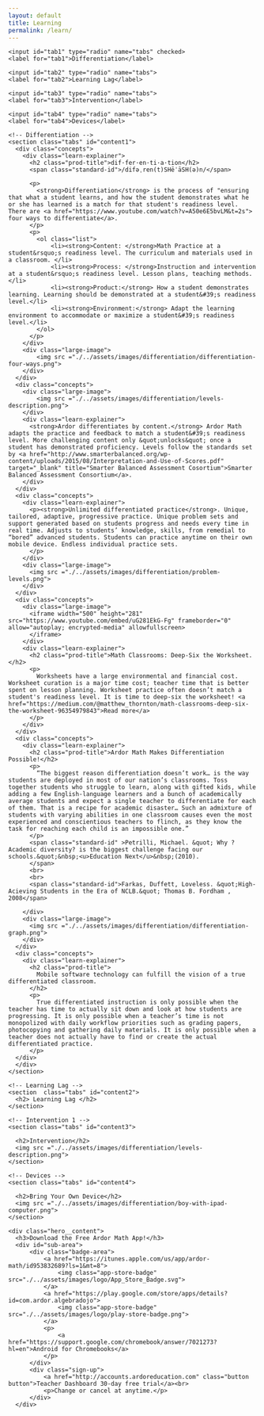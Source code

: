 ```yaml
---
layout: default
title: Learning
permalink: /learn/
---
```

<!-- learning
================================================== -->
<article class="explainer hero hero--home">
  <main>

    <input id="tab1" type="radio" name="tabs" checked>
    <label for="tab1">Differentiation</label>

    <input id="tab2" type="radio" name="tabs">
    <label for="tab2">Learning Lag</label>

    <input id="tab3" type="radio" name="tabs">
    <label for="tab3">Intervention</label>

    <input id="tab4" type="radio" name="tabs">
    <label for="tab4">Devices</label>

    <!-- Differentiation -->
    <section class="tabs" id="content1">
      <div class="concepts">
        <div class="learn-explainer">
          <h2 class="prod-title">dif·fer·en·ti·a·tion</h2>
          <span class="standard-id">/difəˌren(t)SHēˈāSH(ə)n/</span>

          <p>
            <strong>Differentiation</strong> is the process of "ensuring that what a student learns, and how the student demonstrates what he or she has learned is a match for that student's readiness level. There are <a href="https://www.youtube.com/watch?v=A50e6E5bvLM&t=2s"> four ways to differentiate</a>.
          </p>
          <p>
            <ol class="list">
            	<li><strong>Content: </strong>Math Practice at a student&rsquo;s readiness level. The curriculum and materials used in a classroom. </li>
            	<li><strong>Process: </strong>Instruction and intervention at a student&rsquo;s readiness level. Lesson plans, teaching methods.</li>
            	<li><strong>Product:</strong> How a student demonstrates learning. Learning should be demonstrated at a student&#39;s readiness level.</li>
            	<li><strong>Environment:</strong> Adapt the learning environment to accommodate or maximize a student&#39;s readiness level.</li>
            </ol>
          </p>
        </div>
        <div class="large-image">
            <img src ="./../assets/images/differentiation/differentiation-four-ways.png">
        </div>
      </div>
      <div class="concepts">
        <div class="large-image">
            <img src ="./../assets/images/differentiation/levels-description.png">
        </div>
        <div class="learn-explainer">
          <strong>Ardor differentiates by content.</strong> Ardor Math adapts the practice and feedback to match a student&#39;s readiness level. More challenging content only &quot;unlocks&quot; once a student has demonstrated proficiency. Levels follow the standards set by <a href="http://www.smarterbalanced.org/wp-content/uploads/2015/08/Interpretation-and-Use-of-Scores.pdf" target="_blank" title="Smarter Balanced Assessment Cosortium">Smarter Balanced Assessment Consortium</a>.
        </div>
      </div>
      <div class="concepts">
        <div class="learn-explainer">
          <p><strong>Unlimited differentiated practice</strong>. Unique, tailored, adaptive, progressive practice. Unique problem sets and support generated based on students progress and needs every time in real time. Adjusts to students’ knowledge, skills, from remedial to “bored” advanced students. Students can practice anytime on their own mobile device. Endless individual practice sets.
          </p>
        </div>
        <div class="large-image">
          <img src ="./../assets/images/differentiation/problem-levels.png">
        </div>
      </div>
      <div class="concepts">
        <div class="large-image">
          <iframe width="500" height="281" src="https://www.youtube.com/embed/uG281EkG-Fg" frameborder="0" allow="autoplay; encrypted-media" allowfullscreen>
          </iframe>
        </div>
        <div class="learn-explainer">
          <h2 class="prod-title">Math Classrooms: Deep-Six the Worksheet.</h2>
          <p>
            Worksheets have a large environmental and financial cost. Worksheet curation is a major time cost; teacher time that is better spent on lesson planning. Worksheet practice often doesn’t match a student's readiness level. It is time to deep-six the worksheet! <a href="https://medium.com/@matthew_thornton/math-classrooms-deep-six-the-worksheet-96354979843">Read more</a>
          </p>
        </div>
      </div>
      <div class="concepts">
        <div class="learn-explainer">
          <h2 class="prod-title">Ardor Math Makes Differentiation Possible!</h2>
          <p>
            “The biggest reason differentiation doesn’t work… is the way students are deployed in most of our nation’s classrooms. Toss together students who struggle to learn, along with gifted kids, while adding a few English-language learners and a bunch of academically average students and expect a single teacher to differentiate for each of them. That is a recipe for academic disaster… Such an admixture of students with varying abilities in one classroom causes even the most experienced and conscientious teachers to flinch, as they know the task for reaching each child is an impossible one.”
          </p>
          <span class="standard-id" >Petrilli, Michael. &quot; Why ?Academic diversity? is the biggest challenge facing our schools.&quot;&nbsp;<u>Education Next</u>&nbsp;(2010).
          </span>
          <br>
          <br>
          <span class="standard-id">Farkas, Duffett, Loveless. &quot;High-Acieving Students in the Era of NCLB.&quot; Thomas B. Fordham , 2008</span>

        </div>
        <div class="large-image">
          <img src ="./../assets/images/differentiation/differentiation-graph.png">
        </div>
      </div>
      <div class="concepts">
        <div class="learn-explainer">
          <h2 class="prod-title">
            Mobile software technology can fulfill the vision of a true differentiated classroom.
          </h2>
          <p>
            True differentiated instruction is only possible when the teacher has time to actually sit down and look at how students are progressing. It is only possible when a teacher’s time is not monopolized with daily workflow priorities such as grading papers, photocopying and gathering daily materials. It is only possible when a teacher does not actually have to find or create the actual differentiated practice.
          </p>
      </div>
      </div>
    </section>

    <!-- Learning Lag -->
    <section  class="tabs" id="content2">
      <h2> Learning Lag </h2>
    </section>

    <!-- Intervention 1 -->
    <section class="tabs" id="content3">

      <h2>Intervention</h2>
      <img src ="./../assets/images/differentiation/levels-description.png">
    </section>

    <!-- Devices -->
    <section class="tabs" id="content4">

      <h2>Bring Your Own Device</h2>
      <img src ="./../assets/images/differentiation/boy-with-ipad-computer.png">
    </section>

  </main>
</article>

<!-- Download the app  -->
<article class="hero">

    <div class="hero__content">
      <h3>Download the Free Ardor Math App!</h3>
      <div id="sub-area">
          <div class="badge-area">
              <a href="https://itunes.apple.com/us/app/ardor-math/id953832689?ls=1&mt=8">
                  <img class="app-store-badge" src="./../assets/images/logo/App_Store_Badge.svg">
              </a>
              <a href="https://play.google.com/store/apps/details?id=com.ardor.algebradojo">
                  <img class="app-store-badge" src="./../assets/images/logo/play-store-badge.png">
              </a>
              <p>
                  <a href="https://support.google.com/chromebook/answer/7021273?hl=en">Android for Chromebooks</a>
              </p>
          </div>
          <div class="sign-up">
              <a href="http://accounts.ardoreducation.com" class="button button">Teacher Dashboard 30-day free trial</a><br>
              <p>Change or cancel at anytime.</p>
          </div>
      </div>
  </div>
</article>
